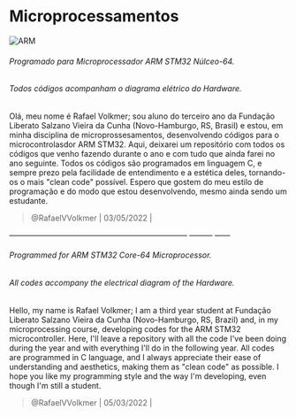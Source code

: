 # Microprocessamentos
![ARM](https://www.digikey.com/maker-media/e0081dd3-8486-44c4-be3f-00312ca6851a)
###### Programado para Microprocessador ARM STM32 Núlceo-64.
###### Todos códigos acompanham o diagrama elétrico do Hardware.

Olá, meu nome é Rafael Volkmer; sou aluno do terceiro ano da Fundação Liberato Salzano Vieira da Cunha (Novo-Hamburgo, RS, Brasil) e estou, em minha disciplina de microprossesamentos, desenvolvendo códigos para o microcontrolasdor ARM STM32. Aqui, deixarei um repositório com todos os códigos que venho fazendo durante o ano e com tudo que ainda farei no ano seguinte. Todos os códigos são programados em linguagem C, e sempre prezo pela facilidade de entendimento e a estética deles, tornando-os o mais "clean code" possível. Espero que gostem do meu estilo de programação e do modo que estou desenvolvendo, mesmo ainda sendo um estudante.

> @RafaelVVolkmer | 03/05/2022 |

――――――――――――――――――――――― ――― ――

###### Programmed for ARM STM32 Core-64 Microprocessor.
###### All codes accompany the electrical diagram of the Hardware.

Hello, my name is Rafael Volkmer; I am a third year student at Fundação Liberato Salzano Vieira da Cunha (Novo-Hamburgo, RS, Brazil) and, in my microprocessing course, developing codes for the ARM STM32 microcontroller. Here, I'll leave a repository with all the code I've been doing during the year and with everything I'll do in the following year. All codes are programmed in C language, and I always appreciate their ease of understanding and aesthetics, making them as "clean code" as possible. I hope you like my programming style and the way I'm developing, even though I'm still a student.

> @RafaelVVolkmer | 05/03/2022 |



